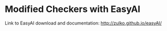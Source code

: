 # Modified Checkers with EasyAI

Link to EasyAI download and documentation: http://zulko.github.io/easyAI/

